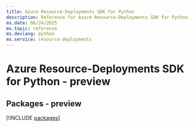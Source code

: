 ```yaml
---
title: Azure Resource-Deployments SDK for Python
description: Reference for Azure Resource-Deployments SDK for Python
ms.date: 06/24/2025
ms.topic: reference
ms.devlang: python
ms.service: resource-deployments
---
```

# Azure Resource-Deployments SDK for Python - preview
## Packages - preview
[!INCLUDE [packages](resource-deployments-index.md)]